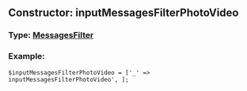 ## Constructor: inputMessagesFilterPhotoVideo  




### Type: [MessagesFilter](../types/MessagesFilter.md)


### Example:

```
$inputMessagesFilterPhotoVideo = ['_' => inputMessagesFilterPhotoVideo', ];
```